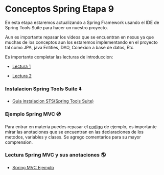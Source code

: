 # Conceptos Spring Etapa 9 

En esta etapa estaremos actualizando a Spring Framework usando el IDE de Spring Tools Suite para hacer un nuestro proyecto.

Aun es importante repasar los videos que se encuentran en nexus ya que muchas de los conceptos aun los estaremos implementando en el proyecto tal como JPA, java Entities, DAO, Conexion a base de datos, Etc. 

Es importante completar las lecturas de introduccion: 

- [Lectura 1](https://drive.google.com/file/d/1ShQOkR3g0eNFTQP7iGAevEK4kil4a0TP/view?usp=sharing)

- [Lectura 2](https://drive.google.com/file/d/1DMFnIBhOgL06fX8AykSCDbrQu6W0rOtG/view?usp=sharing)

### Instalacion Spring Tools Suite :arrow_down:

- [Guia instalacion STS(Spring Tools Suite)](https://drive.google.com/file/d/1IOKvjxQEpryhx-_MOUJBEhsS27PDEwQb/view?usp=sharing)

### Ejemplo Spring MVC :cd:

Para entrar en materia puedes repasar el [codigo](https://github.com/LuisDiaz-ipsilon/Capacitacion-Java-Web/tree/Spring-MCV-ejemplo) de ejemplo, es importante mirar las anotaciones que se encuentran en las declaraciones de los metodos, variables y clases. Se agrego comentarios para su mayor comprension. 

### Lectura Spring MVC y sus anotaciones :earth_americas:

- [Spring MVC Ejemplo](https://drive.google.com/file/d/1zIYgbmy_mwdGlchReqAGtFXxSRjBaaLI/view?usp=sharing)



